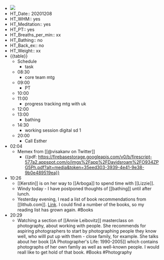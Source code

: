 - ![](https://firebasestorage.googleapis.com/v0/b/firescript-577a2.appspot.com/o/imgs%2Fapp%2FDavidsroam%2FFmypWMXXYh.jpeg?alt=media&token=ad40664f-acf1-4693-b412-9132cef3cd57)
- HT_Date:: 20201208
- HT_WHM:: yes
- HT_Meditation:: yes
- HT_PT:: yes
- HT_Breaths_per_min:: xx 
- HT_Bathing:: no 
- HT_Back_ex:: no
- HT_Weight:: xx
- {{table}} 
    - Schedule 
        - task
    - 08:30
        - core team mtg
    - 09:00
        - PT
    - 10:00 
    - 11:00 
        - progress tracking mtg with uk
    - 12:00
    - 13:00
        - bathing
    - 14:30
        - working session digital sd 1
    - 20:00
        - Call Esther
- 02:04
    - Memex from [[@visakanv on Twitter]]
        - {{pdf: https://firebasestorage.googleapis.com/v0/b/firescript-577a2.appspot.com/o/imgs%2Fapp%2FDavidsroam%2FO934ZPG5Ph.pdf?alt=media&token=35eed303-3939-4e41-9e38-9b0e489519ea}}
- 10:26
    - [[Kerstin]] is on her way to [[Arboga]] to spend time with [[Lizzie]]. 
    - Windy today - I have postponed thoughts of [[bathing]] until after lunch.
    - Yesterday evening, I read a list of book recommendations from [[lithub.com]]. [Link](https://lithub.com/our-65-favorite-books-of-the-year/). I could find a number of the books, so my reading list has grown again. #Books
- 20:29
    - Watching a section of [[Annie Leibovitz]] masterclass on photography, about working with people. She recommends for aspiring photographers to start by photographing people they know well, who willl put up with them - close family, for example. She talks about her book [[A Photographer's Life: 1990-2005]] which contains photographs of her own famliy as well as well-known people. I would reall like to get hold of that book. #Books #Photography
